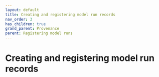 ```yaml
---
layout: default
title: Creating and registering model run records
nav_order: 3
has_children: true
grand_parent: Provenance
parent: Registering model runs
---
```


# Creating and registering model run records
